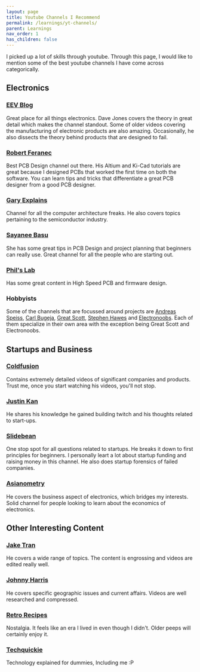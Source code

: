 ```yaml
---
layout: page
title: Youtube Channels I Recommend
permalink: /learnings/yt-channels/
parent: Learnings
nav_order: 1
has_children: false
---
```


I picked up a lot of skills through youtube. Through this page, I would like to mention some of the best youtube channels I have come across categorically.

## Electronics

### [EEV Blog](https://www.youtube.com/c/EevblogDave)

Great place for all things electronics. Dave Jones covers the theory in great detail which makes the channel standout. Some of older videos covering the manufacturing of electronic products are also amazing. Occasionally, he also dissects the theory behind products that are designed to fail.

### [Robert Feranec](https://www.youtube.com/c/RobertFeranec)

Best PCB Design channel out there. His Altium and Ki-Cad tutorials are great because I designed PCBs that worked the first time on both the software. You can learn tips and tricks that differentiate a great PCB designer from a good PCB designer.

### [Gary Explains](https://www.youtube.com/c/GaryExplains)

Channel for all the computer architecture freaks. He also covers topics pertaining to the semiconductor industry.

### [Sayanee Basu](https://www.youtube.com/c/SayaneeBasu)

She has some great tips in PCB Design and project planning that beginners can really use. Great channel for all the people who are starting out.

### [Phil's Lab](https://www.youtube.com/c/PhilS94)

Has some great content in High Speed PCB and firmware design.

### Hobbyists

Some of the channels that are focussed around projects are [Andreas Speiss](https://www.youtube.com/c/AndreasSpiess), [Carl Bugeja](https://www.youtube.com/c/CarlBugeja), [Great Scott](https://www.youtube.com/c/greatscottlab), [Stephen Hawes](https://www.youtube.com/c/StephenTheRobot) and [Electronoobs](https://www.youtube.com/c/ELECTRONOOBS). Each of them specialize in their own area with the exception being Great Scott and Electronoobs.

## Startups and Business

### [Coldfusion](https://www.youtube.com/c/ColdFusion)

Contains extremely detailed videos of significant companies and products. Trust me, once you start watching his videos, you'll not stop.

### [Justin Kan](https://www.youtube.com/c/JustinKanTV)

He shares his knowledge he gained building twitch and his thoughts related to start-ups.

### [Slidebean](https://www.youtube.com/c/Slidebean)

One stop spot for all questions related to startups. He breaks it down to first principles for beginners. I personally leart a lot about startup funding and raising money in this channel. He also does startup forensics of failed companies.

### [Asianometry](https://www.youtube.com/c/Asianometry)

He covers the business aspect of electronics, which bridges my interests. Solid channel for people looking to learn about the economics of electronics.

## Other Interesting Content

### [Jake Tran](https://www.youtube.com/channel/UCoOjH8D2XAgjzQlneM2W0EQ)

He covers a wide range of topics. The content is engrossing and videos are edited really well.

### [Johnny Harris](https://www.youtube.com/c/johnnyharris)

He covers specific geographic issues and current affairs. Videos are well researched and compressed.

### [Retro Recipes](https://www.youtube.com/c/Perifractic)

Nostalgia. It feels like an era I lived in even though I didn't. Older peeps will certainly enjoy it.

### [Techquickie](https://www.youtube.com/c/Techquickie)

Technology explained for dummies, Including me :P
